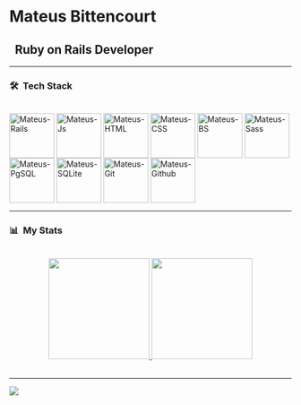 


# Mateus Bittencourt
##  &nbsp; Ruby on Rails Developer

<hr>

### 🛠 &nbsp;Tech Stack
<div><br>
  <img align="center" alt="Mateus-Rails"  width="80" src="https://cdn.jsdelivr.net/gh/devicons/devicon/icons/rails/rails-plain-wordmark.svg">
  <img align="center" alt="Mateus-Js"  width="80" src="https://cdn.jsdelivr.net/gh/devicons/devicon/icons/javascript/javascript-original.svg">
  <img align="center" alt="Mateus-HTML"  width="80" src="https://cdn.jsdelivr.net/gh/devicons/devicon/icons/html5/html5-original-wordmark.svg">
  <img align="center" alt="Mateus-CSS"  width="80" src="https://cdn.jsdelivr.net/gh/devicons/devicon/icons/css3/css3-original-wordmark.svg">
  <img align="center" alt="Mateus-BS"  width="80" src="https://cdn.jsdelivr.net/gh/devicons/devicon/icons/bootstrap/bootstrap-original-wordmark.svg">
  <img align="center" alt="Mateus-Sass"  width="80" src="https://cdn.jsdelivr.net/gh/devicons/devicon/icons/sass/sass-original.svg">

  <img align="center" alt="Mateus-PgSQL" width="80" src="https://cdn.jsdelivr.net/gh/devicons/devicon/icons/postgresql/postgresql-original-wordmark.svg">
  <img align="center" alt="Mateus-SQLite"  width="80" src="https://cdn.jsdelivr.net/gh/devicons/devicon/icons/sqlite/sqlite-original-wordmark.svg">
  <img align="center" alt="Mateus-Git"  width="80" src="https://cdn.jsdelivr.net/gh/devicons/devicon/icons/git/git-plain-wordmark.svg">
  <img align="center" alt="Mateus-Github" " width="80" src="https://cdn.jsdelivr.net/gh/devicons/devicon/icons/github/github-original-wordmark.svg">
</div>
<hr>
  
### 📊 &nbsp;My Stats
<br>
  <div align="center">
  <a href="https://github.com/mateus-bittencourt/">
  <img height="180em" src="https://github-readme-stats.vercel.app/api?username=mateus-bittencourt&show_icons=true&theme=tokyonight&include_all_commits=true&count_private=true"/>
  <img height="180em" src="https://github-readme-stats.vercel.app/api/top-langs/?username=mateus-bittencourt&layout=compact&langs_count=7&theme=tokyonight"/>
</div>
<br>
<hr>

  <a href="https://www.linkedin.com/in/mateusmbittencourt/" target="_blank"><img src="https://img.shields.io/badge/-LinkedIn-%230077B5?style=for-the-badge&logo=linkedin&logoColor=white" target="_blank"></a> 
</div>
